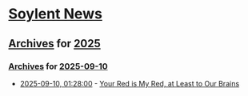 # [Soylent News](../../../README.md)

## [Archives](../../index.md) for [2025](../index.md)

### [Archives](../../index.md) for [2025-09-10](index.md)

* [2025-09-10, 01:28:00](https://soylentnews.org/article.pl?sid=25/09/09/1229205&from=rss) - [Your Red is My Red, at Least to Our Brains](https://soylentnews.org/article.pl?sid=25/09/09/1229205&from=rss)
